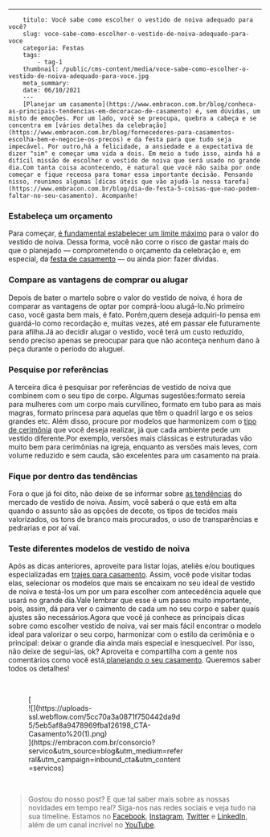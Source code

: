 ---
        titulo: Você sabe como escolher o vestido de noiva adequado para você?
        slug: voce-sabe-como-escolher-o-vestido-de-noiva-adequado-para-voce
        categoria: Festas
        tags:
            - tag-1
        thumbnail: /public/cms-content/media/voce-sabe-como-escolher-o-vestido-de-noiva-adequado-para-voce.jpg
        meta_summary: 
        date: 06/10/2021
        ---
        [Planejar um casamento](https://www.embracon.com.br/blog/conheca-as-principais-tendencias-em-decoracao-de-casamento) é, sem dúvidas, um misto de emoções. Por um lado, você se preocupa, quebra a cabeça e se concentra em [vários detalhes da celebração](https://www.embracon.com.br/blog/fornecedores-para-casamentos-escolha-bem-e-negocie-os-precos) e da festa para que tudo seja impecável. Por outro,há a felicidade, a ansiedade e a expectativa de dizer "sim" e começar uma vida a dois. Em meio a tudo isso, ainda há a difícil missão de escolher o vestido de noiva que será usado no grande dia.Com tanta coisa acontecendo, é natural que você não saiba por onde começar e fique receosa para tomar essa importante decisão. Pensando nisso, reunimos algumas [dicas úteis que vão ajudá-la nessa tarefa](https://www.embracon.com.br/blog/dia-de-festa-5-coisas-que-nao-podem-faltar-no-seu-casamento). Acompanhe!

### Estabeleça um orçamento

Para começar, [é fundamental estabelecer um limite máximo](https://www.embracon.com.br/blog/consorcio-de-casamento-saiba-como-funciona) para o valor do vestido de noiva. Dessa forma, você não corre o risco de gastar mais do que o planejado — comprometendo o orçamento da celebração e, em especial, da [festa de casamento](https://www.embracon.com.br/blog/festa-de-casamento-grande-ou-pequena-como-escolher) — ou ainda pior: fazer dívidas.

### Compare as vantagens de comprar ou alugar

Depois de bater o martelo sobre o valor do vestido de noiva, é hora de comparar as vantagens de optar por comprá-loou alugá-lo.No primeiro caso, você gasta bem mais, é fato. Porém,quem deseja adquiri-lo pensa em guardá-lo como recordação e, muitas vezes, até em passar ele futuramente para afilha.Já ao decidir alugar o vestido, você terá um custo reduzido, sendo preciso apenas se preocupar para que não aconteça nenhum dano à peça durante o período do aluguel.

### Pesquise por referências

A terceira dica é pesquisar por referências de vestido de noiva que combinem com o seu tipo de corpo. Algumas sugestões:formato sereia para mulheres com um corpo mais curvilíneo, formato em tubo para as mais magras, formato princesa para aquelas que têm o quadril largo e os seios grandes etc. Além disso, procure por modelos que harmonizem com o [tipo de cerimônia](https://www.embracon.com.br/blog/cerimonial-de-casamento-vale-a-pena-contratar) que você deseja realizar, já que cada ambiente pede um vestido diferente.Por exemplo, versões mais clássicas e estruturadas vão muito bem para cerimônias na igreja, enquanto as versões mais leves, com volume reduzido e sem cauda, são excelentes para um casamento na praia.

### Fique por dentro das tendências

Fora o que já foi dito, não deixe de se informar sobre [as tendências](https://www.embracon.com.br/blog/6-tendencias-de-casamento-que-voce-precisa-conhecer) do mercado de vestido de noiva. Assim, você saberá o que está em alta quando o assunto são as opções de decote, os tipos de tecidos mais valorizados, os tons de branco mais procurados, o uso de transparências e pedrarias e por aí vai.

### Teste diferentes modelos de vestido de noiva

Após as dicas anteriores, aproveite para listar lojas, ateliês e/ou boutiques especializadas em [trajes para casamento](https://www.embracon.com.br/blog/confira-as-4-festas-de-casamento-de-famosos). Assim, você pode visitar todas elas, selecionar os modelos que mais se encaixam no seu ideal de vestido de noiva e testá-los um por um para escolher com antecedência aquele que usará no grande dia.Vale lembrar que esse é um passo muito importante, pois, assim, dá para ver o caimento de cada um no seu corpo e saber quais ajustes são necessários.Agora que você já conhece as principais dicas sobre como escolher vestido de noiva, vai ser mais fácil encontrar o modelo ideal para valorizar o seu corpo, harmonizar com o estilo da cerimônia e o principal: deixar o grande dia ainda mais especial e inesquecível. Por isso, não deixe de segui-las, ok? Aproveita e compartilha com a gente nos comentários como você está[ planejando o seu casamento](https://www.embracon.com.br/blog/saiba-quais-sao-os-primeiros-passos-para-planejar-um-casamento). Queremos saber todos os detalhes!

‍

<figure class="w-richtext-figure-type-image w-richtext-align-center" style="max-width:310px">[<div>![](https://uploads-ssl.webflow.com/5cc70a3a0871f750442da9d5/5eb5af8a9478969fba126198_CTA-Casamento%20(1).png)</div>](https://embracon.com.br/consorcio?servico&utm_source=blog&utm_medium=referral&utm_campaign=inbound_cta&utm_content=servicos)</figure>‍

> Gostou do nosso post? E que tal saber mais sobre as nossas novidades em tempo real? Siga-nos nas redes sociais e veja tudo na sua timeline. Estamos no [Facebook](https://www.facebook.com/embracon/), [Instagram](https://www.instagram.com/embraconoficial/), [Twitter](https://twitter.com/embracon) e [LinkedIn](https://www.linkedin.com/company/1018875/), além de um canal incrível no [YouTube](https://www.youtube.com/channel/UCL-Y0mv9zc73Iek48NLUBzQ).
        